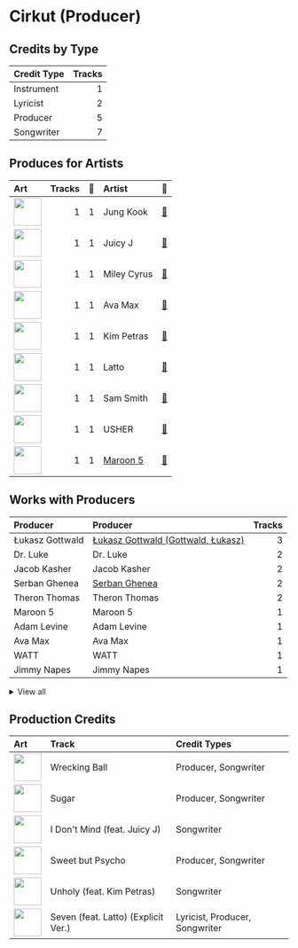 # Cirkut (Producer)

## Credits by Type

| Credit Type | Tracks |
|:---|---:|
| Instrument | 1 |
| Lyricist | 2 |
| Producer | 5 |
| Songwriter | 7 |

## Produces for Artists

| Art | Tracks | 💚 | Artist | 🔗 |
|:---|---:|---:|:---|:---|
| <img src="https://i.scdn.co/image/ab6761610000e5eb40a7268dd742e5f63759b960" alt="" width="50" /> | 1 | 1 | Jung Kook | [🔗](https://open.spotify.com/artist/6HaGTQPmzraVmaVxvz6EUc) |
| <img src="https://i.scdn.co/image/ab6761610000e5eb116fc50265ef72d7e66723a5" alt="" width="50" /> | 1 | 1 | Juicy J | [🔗](https://open.spotify.com/artist/5gCRApTajqwbnHHPbr2Fpi) |
| <img src="https://i.scdn.co/image/ab6761610000e5ebb4ba86c361191d48cbeb4b32" alt="" width="50" /> | 1 | 1 | Miley Cyrus | [🔗](https://open.spotify.com/artist/5YGY8feqx7naU7z4HrwZM6) |
| <img src="https://i.scdn.co/image/ab6761610000e5ebf4827e6db5b9b3ada7888dee" alt="" width="50" /> | 1 | 1 | Ava Max | [🔗](https://open.spotify.com/artist/4npEfmQ6YuiwW1GpUmaq3F) |
| <img src="https://i.scdn.co/image/ab6761610000e5eb05859a430915d19cd6e67bbb" alt="" width="50" /> | 1 | 1 | Kim Petras | [🔗](https://open.spotify.com/artist/3Xt3RrJMFv5SZkCfUE8C1J) |
| <img src="https://i.scdn.co/image/ab6761610000e5ebe16c86ca28960a2d9ce52810" alt="" width="50" /> | 1 | 1 | Latto | [🔗](https://open.spotify.com/artist/3MdXrJWsbVzdn6fe5JYkSQ) |
| <img src="https://i.scdn.co/image/ab6761610000e5eb7ba9b5726cdd0814dc0cda2e" alt="" width="50" /> | 1 | 1 | Sam Smith | [🔗](https://open.spotify.com/artist/2wY79sveU1sp5g7SokKOiI) |
| <img src="https://i.scdn.co/image/ab6761610000e5eb716114797a4a644c67c5fa72" alt="" width="50" /> | 1 | 1 | USHER | [🔗](https://open.spotify.com/artist/23zg3TcAtWQy7J6upgbUnj) |
| <img src="https://i.scdn.co/image/ab6761610000e5ebf8349dfb619a7f842242de77" alt="" width="50" /> | 1 | 1 | [Maroon 5](../../artists/maroon_5/overview.md) | [🔗](https://open.spotify.com/artist/04gDigrS5kc9YWfZHwBETP) |

## Works with Producers

| Producer | Producer | Tracks |
|:---|:---|---:|
| Łukasz Gottwald | [Łukasz Gottwald (Gottwald, Łukasz)](../łukasz_gottwald_(gottwald,_łukasz)/overview.md) | 3 |
| Dr. Luke | Dr. Luke | 2 |
| Jacob Kasher | Jacob Kasher | 2 |
| Serban Ghenea | [Serban Ghenea](../serban_ghenea/overview.md) | 2 |
| Theron Thomas | Theron Thomas | 2 |
| Maroon 5 | Maroon 5 | 1 |
| Adam Levine | Adam Levine | 1 |
| Ava Max | Ava Max | 1 |
| WATT | WATT | 1 |
| Jimmy Napes | Jimmy Napes | 1 |


<details>
<summary>View all</summary>

| Producer | Producer | Tracks |
|:---|:---|---:|
| Juicy J | Juicy J | 1 |
| Doug McKean | Doug McKean | 1 |
| Ammo | Ammo | 1 |
| Omer Fedi | Omer Fedi | 1 |
| TIX | TIX | 1 |
| Madison Love | Madison Love | 1 |
| Stephan Moccio | Stephan Moccio | 1 |
| Noah Passovoy | Noah Passovoy | 1 |
| Cook | Cook | 1 |
| Jonathan Sher | Jonathan Sher | 1 |
| Timothy Thomas | Timothy Thomas | 1 |
| ILYA | [ILYA](../ilya/overview.md) | 1 |
| John Hanes | [John Hanes](../john_hanes/overview.md) | 1 |
| Sacha Skarbek | Sacha Skarbek | 1 |
| MoZella | MoZella | 1 |
| Mike Posner | Mike Posner | 1 |
| Sam Smith | Sam Smith | 1 |
| Kim Petras | Kim Petras | 1 |
| Blake Slatkin | Blake Slatkin | 1 |
| Clint Gibbs | Clint Gibbs | 1 |
| Latto | Latto | 1 |
| Usher | Usher | 1 |
| Jon Bellion | Jon Bellion | 1 |
| Kiyanu Kim | Kiyanu Kim | 1 |

</details>


## Production Credits

| Art | Track | Credit Types |
|:---|:---|:---|
| <img src="https://i.scdn.co/image/ab67616d0000b2736b18d0490878750cd69abf2c" alt="" width="50" /> | Wrecking Ball | Producer, Songwriter |
| <img src="https://i.scdn.co/image/ab67616d0000b273442b53773d50e1b5369bb16c" alt="" width="50" /> | Sugar | Producer, Songwriter |
| <img src="https://i.scdn.co/image/ab67616d0000b2736e62a873c96524a3788a2edf" alt="" width="50" /> | I Don't Mind (feat. Juicy J) | Songwriter |
| <img src="https://i.scdn.co/image/ab67616d0000b2739a95e89d24214b94de36ccf7" alt="" width="50" /> | Sweet but Psycho | Producer, Songwriter |
| <img src="https://i.scdn.co/image/ab67616d0000b273a935e4689f15953311772cc4" alt="" width="50" /> | Unholy (feat. Kim Petras) | Songwriter |
| <img src="https://i.scdn.co/image/ab67616d0000b273741fd4807f442af3f7359316" alt="" width="50" /> | Seven (feat. Latto) (Explicit Ver.) | Lyricist, Producer, Songwriter |